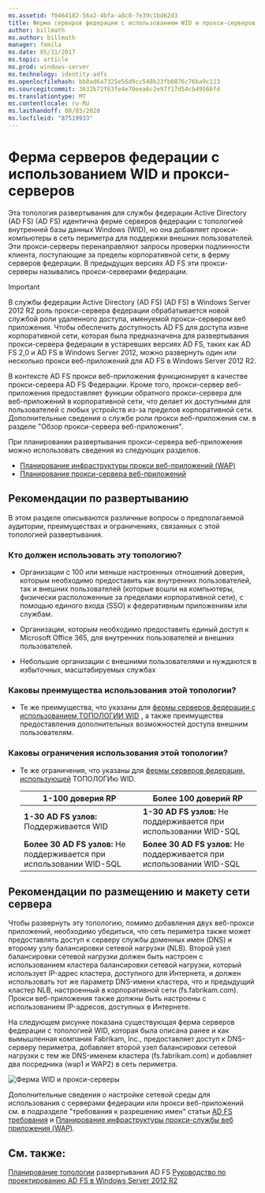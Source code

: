 ```yaml
---
ms.assetid: f0464182-56a2-4bfa-a8c8-7e39c1bd62d3
title: Ферма серверов федерации с использованием WID и прокси-серверов
author: billmath
ms.author: billmath
manager: femila
ms.date: 05/31/2017
ms.topic: article
ms.prod: windows-server
ms.technology: identity-adfs
ms.openlocfilehash: bb8ad6a7325e56d9cc548b23fb0876c76ba9c113
ms.sourcegitcommit: 3632b72f63fe4e70eea6c2e97f17d54cb49566fd
ms.translationtype: MT
ms.contentlocale: ru-RU
ms.lasthandoff: 08/03/2020
ms.locfileid: "87519933"
---
```

# <a name="federation-server-farm-using-wid-and-proxies"></a>Ферма серверов федерации с использованием WID и прокси-серверов

Эта топология развертывания для службы федерации Active Directory (AD FS) (AD FS) идентична ферме серверов федерации с топологией внутренней базы данных Windows (WID), но она добавляет прокси-компьютеры в сеть периметра для поддержки внешних пользователей. Эти прокси-серверы перенаправляют запросы проверки подлинности клиента, поступающие за пределы корпоративной сети, в ферму серверов федерации. В предыдущих версиях AD FS эти прокси-серверы назывались прокси-серверами федерации.

> [!IMPORTANT]
> В службы федерации Active Directory (AD FS) (AD FS) в Windows Server 2012 R2 роль прокси-сервера федерации обрабатывается новой службой роли удаленного доступа, именуемой прокси-сервером веб приложения. Чтобы обеспечить доступность AD FS для доступа извне корпоративной сети, которая была предназначена для развертывания прокси-сервера федерации в устаревших версиях AD FS, таких как AD FS 2,0 и AD FS в Windows Server 2012, можно развернуть один или несколько прокси веб-приложений для AD FS в Windows Server 2012 R2.
>
> В контексте AD FS прокси веб-приложения функционирует в качестве прокси-сервера AD FS Федерации. Кроме того, прокси-сервер веб-приложения предоставляет функции обратного прокси-сервера для веб-приложений в корпоративной сети, что делает их доступными для пользователей с любых устройств из-за пределов корпоративной сети. Дополнительные сведения о службе роли прокси веб-приложения см. в разделе "Обзор прокси-сервера веб-приложения".
>
> При планировании развертывания прокси-сервера веб-приложения можно использовать сведения из следующих разделов.
>
> - [Планирование инфраструктуры прокси веб-приложений (WAP)](/previous-versions/orphan-topics/ws.11/dn383648(v=ws.11))
> - [Планирование прокси-сервера веб-приложений](/previous-versions/orphan-topics/ws.11/dn383647(v=ws.11))

## <a name="deployment-considerations"></a>Рекомендации по развертыванию
В этом разделе описываются различные вопросы о предполагаемой аудитории, преимуществах и ограничениях, связанных с этой топологией развертывания.

### <a name="who-should-use-this-topology"></a>Кто должен использовать эту топологию?

- Организации с 100 или меньше настроенных отношений доверия, которым необходимо предоставить как внутренних пользователей, так и внешних пользователей (которые вошли на компьютеры, физически расположенные за пределами корпоративной сети), с помощью единого входа (SSO) к федеративным приложениям или службам.

- Организации, которым необходимо предоставить единый доступ к Microsoft Office 365, для внутренних пользователей и внешних пользователей.

- Небольшие организации с внешними пользователями и нуждаются в избыточных, масштабируемых службах

### <a name="what-are-the-benefits-of-using-this-topology"></a>Каковы преимущества использования этой топологии?

- Те же преимущества, что указаны для [фермы серверов федерации с использованием ТОПОЛОГИИ WID](Federation-Server-Farm-Using-WID.md) , а также преимущества предоставления дополнительных возможностей доступа внешним пользователям.

### <a name="what-are-the-limitations-of-using-this-topology"></a>Каковы ограничения использования этой топологии?

- Те же ограничения, что указаны для [фермы серверов федерации, использующей](Federation-Server-Farm-Using-WID.md) ТОПОЛОГИю WID.

    | 1-100 доверия RP | Более 100 доверий RP |
    |--|--|
    | **1-30 AD FS узлов:** Поддерживается WID | **1-30 AD FS узлов:** Не поддерживается при использовании WID-SQL |
    | **Более 30 AD FS узлов:** Не поддерживается при использовании WID-SQL | **Более 30 AD FS узлов:** Не поддерживается при использовании WID-SQL |

## <a name="server-placement-and-network-layout-recommendations"></a>Рекомендации по размещению и макету сети сервера
Чтобы развернуть эту топологию, помимо добавления двух веб-прокси приложений, необходимо убедиться, что сеть периметра также может предоставлять доступ к серверу службы доменных имен (DNS) и второму узлу балансировки сетевой нагрузки (NLB). Второй узел балансировки сетевой нагрузки должен быть настроен с использованием кластера балансировки сетевой нагрузки, который использует IP-адрес кластера, доступного для Интернета, и должен использовать тот же параметр DNS-имени кластера, что и предыдущий кластер NLB, настроенный в корпоративной сети (fs.fabrikam.com). Прокси веб-приложения также должны быть настроены с использованием IP-адресов, доступных в Интернете.

На следующем рисунке показана существующая ферма серверов федерации с топологией WID, которая была описана ранее и как вымышленная компания Fabrikam, Inc., предоставляет доступ к DNS-серверу периметра, добавляет второй узел балансировки сетевой нагрузки с тем же DNS-именем кластера (fs.fabrikam.com) и добавляет два посредника (wap1 и WAP2) в сеть периметра.

![Ферма WID и прокси-серверы](media/WIDFarmADFSBlue.gif)

Дополнительные сведения о настройке сетевой среды для использования с серверами федерации или прокси веб-приложений см. в подразделе "требования к разрешению имен" статьи [AD FS требования](AD-FS-Requirements.md) и [Планирование инфраструктуры прокси-службы веб приложения (WAP)](/previous-versions/orphan-topics/ws.11/dn383648(v=ws.11)).

## <a name="see-also"></a>См. также:
[Планирование топологии](Plan-Your-AD-FS-Deployment-Topology.md) 
 развертывания AD FS [Руководство по проектированию AD FS в Windows Server 2012 R2](AD-FS-Design-Guide-in-Windows-Server-2012-R2.md)

